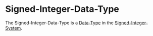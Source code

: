 # Signed-Integer-Data-Type

The Signed-Integer-Data-Type is a [Data-Type](250000017.md) in the [Signed-Integer-System](404.md).